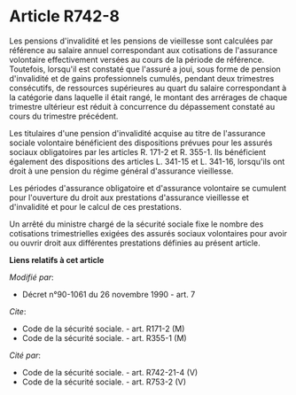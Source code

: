# Article R742-8

Les pensions d'invalidité et les pensions de vieillesse sont  calculées par référence au salaire annuel correspondant aux
cotisations  de l'assurance volontaire effectivement versées au cours de la période  de référence. Toutefois, lorsqu'il est
constaté que l'assuré a joui,  sous forme de pension d'invalidité et de gains professionnels cumulés,  pendant deux
trimestres consécutifs, de ressources supérieures au quart  du salaire correspondant à la catégorie dans laquelle il était
rangé, le  montant des arrérages de chaque trimestre ultérieur est réduit à  concurrence du dépassement constaté au cours du
trimestre précédent.

Les  titulaires d'une pension d'invalidité acquise au titre de l'assurance  sociale volontaire bénéficient des dispositions
prévues pour les assurés  sociaux obligatoires par les articles R. 171-2 et R. 355-1. Ils  bénéficient également des
dispositions des articles L. 341-15 et L.  341-16, lorsqu'ils ont droit à une pension du régime général d'assurance
vieillesse.

Les périodes d'assurance obligatoire et  d'assurance volontaire se cumulent pour l'ouverture du droit aux  prestations
d'assurance vieillesse et d'invalidité et pour le calcul de  ces prestations.

Un arrêté du ministre chargé de la  sécurité sociale fixe le nombre des cotisations trimestrielles exigées  des assurés
sociaux volontaires pour avoir ou ouvrir droit aux  différentes prestations définies au présent article.

**Liens relatifs à cet article**

_Modifié par_:

  - Décret n°90-1061 du 26 novembre 1990 - art. 7

_Cite_:

  - Code de la sécurité sociale. - art. R171-2 (M)
  - Code de la sécurité sociale. - art. R355-1 (M)

_Cité par_:

  - Code de la sécurité sociale. - art. R742-21-4 (V)
  - Code de la sécurité sociale. - art. R753-2 (V)
